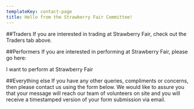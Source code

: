 ```yaml
---
templateKey: contact-page
title: Hello from the Strawberry Fair Committee!
---
```


##Traders
If you are interested in trading at Strawberry Fair, check out the Traders tab above.

##Performers
If you are interested in performing at Strawberry Fair, please go here:

I want to perform at Strawberry Fair

##Everything else
If you have any other queries, compliments or concerns, then please contact us using the form below. We would like to assure you that your message will reach our team of volunteers on site and you will receive a timestamped version of your form submission via email. 